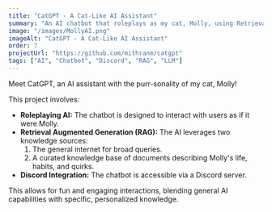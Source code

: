 ```yaml
---
title: "CatGPT - A Cat-Like AI Assistant"
summary: "An AI chatbot that roleplays as my cat, Molly, using Retrieval Augmented Generation."
image: "/images/MollyAI.png"
imageAlt: "CatGPT - A Cat-Like AI Assistant"
order: 7
projectUrl: "https://github.com/mithranm/catgpt"
tags: ["AI", "Chatbot", "Discord", "RAG", "LLM"]
---
```


Meet CatGPT, an AI assistant with the purr-sonality of my cat, Molly!

This project involves:
*   **Roleplaying AI:** The chatbot is designed to interact with users as if it were Molly.
*   **Retrieval Augmented Generation (RAG):** The AI leverages two knowledge sources:
    1.  The general internet for broad queries.
    2.  A curated knowledge base of documents describing Molly's life, habits, and quirks.
*   **Discord Integration:** The chatbot is accessible via a Discord server.

This allows for fun and engaging interactions, blending general AI capabilities with specific, personalized knowledge.